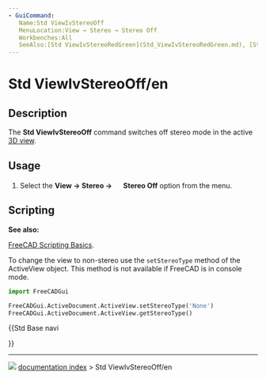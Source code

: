 ```yaml
---
- GuiCommand:
   Name:Std ViewIvStereoOff
   MenuLocation:View → Stereo → Stereo Off
   Workbenches:All
   SeeAlso:[Std ViewIvStereoRedGreen](Std_ViewIvStereoRedGreen.md), [Std ViewIvStereoQuadBuff](Std_ViewIvStereoQuadBuff.md), [Std ViewIvStereoInterleavedRows](Std_ViewIvStereoInterleavedRows.md), [Std ViewIvStereoInterleavedColumns](Std_ViewIvStereoInterleavedColumns.md)
---
```


# Std ViewIvStereoOff/en

## Description

The **Std ViewIvStereoOff** command switches off stereo mode in the active [3D view](3D_view.md).

## Usage

1.  Select the **View → Stereo → <img src="images/Std_ViewIvStereoOff.svg" width=16px> Stereo Off** option from the menu.

## Scripting


**See also:**

[FreeCAD Scripting Basics](FreeCAD_Scripting_Basics.md).

To change the view to non-stereo use the `setStereoType` method of the ActiveView object. This method is not available if FreeCAD is in console mode.


```python
import FreeCADGui

FreeCADGui.ActiveDocument.ActiveView.setStereoType('None')
FreeCADGui.ActiveDocument.ActiveView.getStereoType()
```





{{Std Base navi

}}



---
![](images/Right_arrow.png) [documentation index](../README.md) > Std ViewIvStereoOff/en
